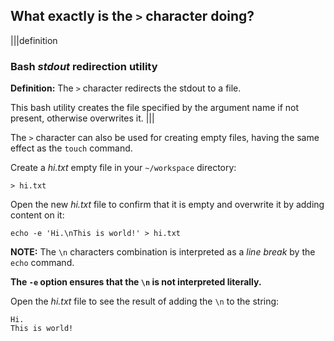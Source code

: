 ## What exactly is the `>` character doing?

|||definition
### Bash _stdout_ redirection utility
__Definition:__ The `>` character redirects the stdout to a file.

This bash utility creates the file specified by the argument name if not present, otherwise overwrites it.
|||

The `>` character can also be used for creating empty files, having the same effect as the `touch` command. 

Create a _hi.txt_ empty file in your `~/workspace` directory:

```
> hi.txt
```

Open the new _hi.txt_ file to confirm that it is empty and overwrite it by adding content on it: 

```
echo -e 'Hi.\nThis is world!' > hi.txt
```

__NOTE:__ The `\n` characters combination is interpreted as a _line break_ by the `echo` command. 

__The `-e` option ensures that the `\n` is not interpreted literally.__

Open the _hi.txt_ file to see the result of adding the `\n` to the string:

```
Hi.
This is world!
```